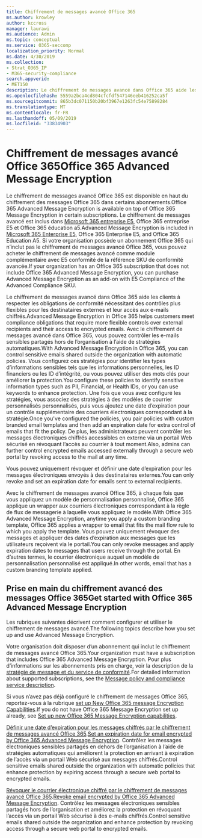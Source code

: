 ```yaml
---
title: Chiffrement de messages avancé Office 365
ms.author: krowley
author: kccross
manager: laurawi
ms.audience: Admin
ms.topic: conceptual
ms.service: O365-seccomp
localization_priority: Normal
ms.date: 4/30/2019
ms.collection:
- Strat_O365_IP
- M365-security-compliance
search.appverid:
- MET150
description: Le chiffrement de messages avancé dans Office 365 aide les organisations à respecter leurs obligations de conformité en permettant aux administrateurs d’expirer et de révoquer l’accès par le biais d’un portail Web Office 365 à des e-mails chiffrés.
ms.openlocfilehash: 5559a2bca4cd804cfcfdf547146eeb416252ca5f
ms.sourcegitcommit: 865b3dc071150b20bf3967e1263fc54e75898284
ms.translationtype: MT
ms.contentlocale: fr-FR
ms.lasthandoff: 05/09/2019
ms.locfileid: "33834903"
---
```

# <a name="office-365-advanced-message-encryption"></a><span data-ttu-id="a49aa-103">Chiffrement de messages avancé Office 365</span><span class="sxs-lookup"><span data-stu-id="a49aa-103">Office 365 Advanced Message Encryption</span></span>

<span data-ttu-id="a49aa-104">Le chiffrement de messages avancé Office 365 est disponible en haut du chiffrement des messages Office 365 dans certains abonnements.</span><span class="sxs-lookup"><span data-stu-id="a49aa-104">Office 365 Advanced Message Encryption is available on top of Office 365 Message Encryption in certain subscriptions.</span></span> <span data-ttu-id="a49aa-105">Le chiffrement de messages avancé est inclus dans [Microsoft 365 entreprise E5](https://www.microsoft.com/microsoft-365/enterprise/home), Office 365 entreprise E5 et Office 365 éducation a5.</span><span class="sxs-lookup"><span data-stu-id="a49aa-105">Advanced Message Encryption is included in [Microsoft 365 Enterprise E5](https://www.microsoft.com/microsoft-365/enterprise/home), Office 365 Enterprise E5, and Office 365 Education A5.</span></span> <span data-ttu-id="a49aa-106">Si votre organisation possède un abonnement Office 365 qui n’inclut pas le chiffrement de messages avancé Office 365, vous pouvez acheter le chiffrement de messages avancé comme module complémentaire avec E5 conformité de la référence SKU de conformité avancée.</span><span class="sxs-lookup"><span data-stu-id="a49aa-106">If your organization has an Office 365 subscription that does not include Office 365 Advanced Message Encryption, you can purchase Advanced Message Encryption as an add-on with E5 Compliance of the Advanced Compliance SKU.</span></span>

<span data-ttu-id="a49aa-107">Le chiffrement de messages avancé dans Office 365 aide les clients à respecter les obligations de conformité nécessitant des contrôles plus flexibles pour les destinataires externes et leur accès aux e-mails chiffrés.</span><span class="sxs-lookup"><span data-stu-id="a49aa-107">Advanced Message Encryption in Office 365 helps customers meet compliance obligations that require more flexible controls over external recipients and their access to encrypted emails.</span></span> <span data-ttu-id="a49aa-108">Avec le chiffrement de messages avancé dans Office 365, vous pouvez contrôler les e-mails sensibles partagés hors de l’organisation à l’aide de stratégies automatiques.</span><span class="sxs-lookup"><span data-stu-id="a49aa-108">With Advanced Message Encryption in Office 365, you can control sensitive emails shared outside the organization with automatic policies.</span></span> <span data-ttu-id="a49aa-109">Vous configurez ces stratégies pour identifier les types d’informations sensibles tels que les informations personnelles, les ID financiers ou les ID d’intégrité, ou vous pouvez utiliser des mots clés pour améliorer la protection.</span><span class="sxs-lookup"><span data-stu-id="a49aa-109">You configure these policies to identify sensitive information types such as PII, Financial, or Health IDs, or you can use keywords to enhance protection.</span></span> <span data-ttu-id="a49aa-110">Une fois que vous avez configuré les stratégies, vous associez des stratégies à des modèles de courrier personnalisés personnalisés, puis vous ajoutez une date d’expiration pour un contrôle supplémentaire des courriers électroniques correspondant à la stratégie.</span><span class="sxs-lookup"><span data-stu-id="a49aa-110">Once you've configured the policies, you pair policies with custom branded email templates and then add an expiration date for extra control of emails that fit the policy.</span></span> <span data-ttu-id="a49aa-111">De plus, les administrateurs peuvent contrôler les messages électroniques chiffrés accessibles en externe via un portail Web sécurisé en révoquant l’accès au courrier à tout moment.</span><span class="sxs-lookup"><span data-stu-id="a49aa-111">Also, admins can further control encrypted emails accessed externally through a secure web portal by revoking access to the mail at any time.</span></span>

<span data-ttu-id="a49aa-112">Vous pouvez uniquement révoquer et définir une date d’expiration pour les messages électroniques envoyés à des destinataires externes.</span><span class="sxs-lookup"><span data-stu-id="a49aa-112">You can only revoke and set an expiration date for emails sent to external recipients.</span></span>

<span data-ttu-id="a49aa-113">Avec le chiffrement de messages avancé Office 365, à chaque fois que vous appliquez un modèle de personnalisation personnalisé, Office 365 applique un wrapper aux courriers électroniques correspondant à la règle de flux de messagerie à laquelle vous appliquez le modèle.</span><span class="sxs-lookup"><span data-stu-id="a49aa-113">With Office 365 Advanced Message Encryption, anytime you apply a custom branding template, Office 365 applies a wrapper to email that fits the mail flow rule to which you apply the template.</span></span> <span data-ttu-id="a49aa-114">Vous pouvez uniquement révoquer des messages et appliquer des dates d’expiration aux messages que les utilisateurs reçoivent via le portail.</span><span class="sxs-lookup"><span data-stu-id="a49aa-114">You can only revoke messages and apply expiration dates to messages that users receive through the portal.</span></span> <span data-ttu-id="a49aa-115">En d’autres termes, le courrier électronique auquel un modèle de personnalisation personnalisé est appliqué.</span><span class="sxs-lookup"><span data-stu-id="a49aa-115">In other words, email that has a custom branding template applied.</span></span>

## <a name="get-started-with-office-365-advanced-message-encryption"></a><span data-ttu-id="a49aa-116">Prise en main du chiffrement avancé des messages Office 365</span><span class="sxs-lookup"><span data-stu-id="a49aa-116">Get started with Office 365 Advanced Message Encryption</span></span>

<span data-ttu-id="a49aa-117">Les rubriques suivantes décrivent comment configurer et utiliser le chiffrement de messages avancé.</span><span class="sxs-lookup"><span data-stu-id="a49aa-117">The following topics describe how you set up and use Advanced Message Encryption.</span></span>

<span data-ttu-id="a49aa-118">Votre organisation doit disposer d’un abonnement qui inclut le chiffrement de messages avancé Office 365.</span><span class="sxs-lookup"><span data-stu-id="a49aa-118">Your organization must have a subscription that includes Office 365 Advanced Message Encryption.</span></span> <span data-ttu-id="a49aa-119">Pour plus d’informations sur les abonnements pris en charge, voir la description de la [stratégie de message et du service de conformité](https://docs.microsoft.com/en-us/office365/servicedescriptions/exchange-online-service-description/message-policy-and-compliance).</span><span class="sxs-lookup"><span data-stu-id="a49aa-119">For detailed information about supported subscriptions, see the [Message policy and compliance service description](https://docs.microsoft.com/en-us/office365/servicedescriptions/exchange-online-service-description/message-policy-and-compliance).</span></span>

<span data-ttu-id="a49aa-120">Si vous n’avez pas déjà configuré le chiffrement de messages Office 365, reportez-vous à la rubrique [set up New Office 365 message Encryption Capabilities](set-up-new-message-encryption-capabilities.md).</span><span class="sxs-lookup"><span data-stu-id="a49aa-120">If you do not have Office 365 Message Encryption set up already, see [Set up new Office 365 Message Encryption capabilities](set-up-new-message-encryption-capabilities.md).</span></span>

<span data-ttu-id="a49aa-121">[Définir une date d’expiration pour les messages chiffrés par le chiffrement de messages avancé Office 365](ome-advanced-expiration.md).</span><span class="sxs-lookup"><span data-stu-id="a49aa-121">[Set an expiration date for email encrypted by Office 365 Advanced Message Encryption](ome-advanced-expiration.md).</span></span> <span data-ttu-id="a49aa-122">Contrôlez les messages électroniques sensibles partagés en dehors de l’organisation à l’aide de stratégies automatiques qui améliorent la protection en arrivant à expiration de l’accès via un portail Web sécurisé aux messages chiffrés.</span><span class="sxs-lookup"><span data-stu-id="a49aa-122">Control sensitive emails shared outside the organization with automatic policies that enhance protection by expiring access through a secure web portal to encrypted emails.</span></span>

<span data-ttu-id="a49aa-123">[Révoquer le courrier électronique chiffré par le chiffrement de messages avancé Office 365](revoke-ome-encrypted-mail.md).</span><span class="sxs-lookup"><span data-stu-id="a49aa-123">[Revoke email encrypted by Office 365 Advanced Message Encryption](revoke-ome-encrypted-mail.md).</span></span> <span data-ttu-id="a49aa-124">Contrôlez les messages électroniques sensibles partagés hors de l’organisation et améliorez la protection en révoquant l’accès via un portail Web sécurisé à des e-mails chiffrés.</span><span class="sxs-lookup"><span data-stu-id="a49aa-124">Control sensitive emails shared outside the organization and enhance protection by revoking access through a secure web portal to encrypted emails.</span></span>  
